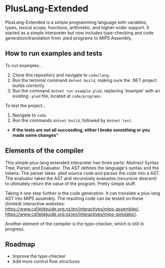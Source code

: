 # PlusLang-Extended
PlusLang-Extended is a simple programming language with variables, types, lexical scope, functions, arithmetic, and higher-order support. It started as a simple interpreter but now includes type-checking and code generation/translation from .pled programs to MIPS Assembly. 

## How to run examples and tests
To run examples...
1. Clone this repository and navigate to ```code/lang```.
2. Run the terminal command ```dotnet build```, making sure the .NET project builds correctly.
3. Run the command ```dotnet run example.pled```, replacing 'example' with an existing ```.pled``` file, located at ```code/programs```.

To test the project...
1. Navigate to ```code```.
2. Run the commands ```dotnet build```, followed by ```dotnet test```.
- **If the tests are not all succeeding, either I broke something or you made some changes***

## Elements of the compiler
This simple plus-lang extended interpreter has three parts: Abstract Syntax Tree, Parser, and Evaluator. The AST defines the language's syntax and the tokens. The parser takes .pled source code and parses the code into a AST. The evaluator takes the AST and recursively evaluates (recursive descent) to ultimately return the value of the program. Pretty simple stuff. 

Taking it one step further is the code generation. It can translate a plus-lang AST into MIPS assembly. The resulting code can be tested on these (limited) interactive websites: https://www.csfieldguide.org.nz/en/interactives/mips-assembler/, https://www.csfieldguide.org.nz/en/interactives/mips-simulator/. 

Another element of the compiler is the type-checker, which is still in progress.

## Roadmap
- Improve the type-checker
- Add more control flow structures



